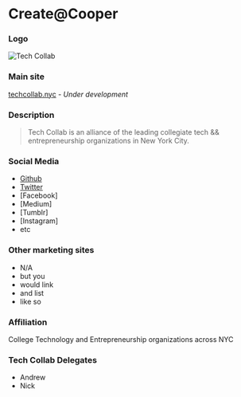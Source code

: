 # Create@Cooper

### Logo

![Tech Collab](http://placekitten.com.s3.amazonaws.com/homepage-samples/408/287.jpg)

### Main site

[techcollab.nyc](http://techcollab.nyc/) - *Under development*

### Description

> Tech Collab is an alliance of the leading collegiate tech && entrepreneurship organizations in New York City.

### Social Media

- [Github](https://github.com/TechCollabNYC)
- [Twitter](https://twitter.com/TechCollabNYC/)
- [Facebook]
- [Medium]
- [Tumblr]
- [Instagram]
- etc

### Other marketing sites

- N/A
- but you
- would link
- and list
- like so

### Affiliation

College Technology and Entrepreneurship organizations across NYC

### Tech Collab Delegates

- Andrew
- Nick
